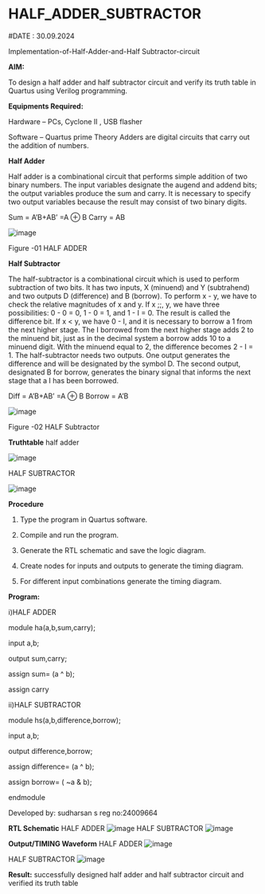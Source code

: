# HALF_ADDER_SUBTRACTOR

#DATE : 30.09.2024

Implementation-of-Half-Adder-and-Half Subtractor-circuit

**AIM:**

To design a half adder and half subtractor circuit and verify its truth table in Quartus using Verilog programming.

**Equipments Required:**

Hardware – PCs, Cyclone II , USB flasher 

Software – Quartus prime Theory Adders are digital circuits that carry out the addition of numbers.

**Half Adder**

Half adder is a combinational circuit that performs simple addition of two binary numbers. The input variables designate the augend and addend bits; the output variables produce the sum and carry. It is necessary to specify two output variables because the result may consist of two binary digits.

Sum = A’B+AB’ =A ⊕ B Carry = AB

![image](https://github.com/naavaneetha/HALF_ADDER_SUBTRACTOR/assets/154305477/bd4a0b2c-cdbc-4184-ab08-81578f121e1f)

Figure -01 HALF ADDER

**Half Subtractor**

The half-subtractor is a combinational circuit which is used to perform subtraction of two bits. It has two inputs, X (minuend) and Y (subtrahend) and two outputs D (difference) and B (borrow). To perform x - y, we have to check the relative magnitudes of x and y. If x ;;, y, we have three possibilities: 0 - 0 = 0, 1 - 0 = 1, and 1 - I = 0. The result is called the difference bit. If x < y, we have 0 - I, and it is necessary to borrow a 1 from the next higher stage. The I borrowed from the next higher stage adds 2 to the minuend bit, just as in the decimal system a borrow adds 10 to a minuend digit. With the minuend equal to 2, the difference becomes 2 - I = 1. The half-subtractor needs two outputs. One output generates the difference and will be designated by the symbol D. The second output, designated B for borrow, generates the binary signal that informs the next stage that a I has been borrowed. 

Diff = A’B+AB’ =A ⊕ B
Borrow = A’B

 ![image](https://github.com/naavaneetha/HALF_ADDER_SUBTRACTOR/assets/154305477/d76b099c-513f-4e7c-843a-e2fd028a531a)

Figure -02 HALF Subtractor

**Truthtable**
half adder

![image](https://github.com/user-attachments/assets/9126f985-9d6d-4bbf-84ab-c3717672d747)

HALF SUBTRACTOR


![image](https://github.com/user-attachments/assets/5f877711-ce0f-4a89-9cf8-3867b5b776b4)

**Procedure**

1.	Type the program in Quartus software.

2.	Compile and run the program.

3.	Generate the RTL schematic and save the logic diagram.

4.	Create nodes for inputs and outputs to generate the timing diagram.

5.	For different input combinations generate the timing diagram.


**Program:**

i)HALF ADDER

module ha(a,b,sum,carry);

input a,b;

output sum,carry;

assign sum= (a ^ b);

assign carry





ii)HALF SUBTRACTOR

module hs(a,b,difference,borrow);

input a,b;

output difference,borrow;

assign difference= (a ^ b);

assign borrow= ( ~a & b);

endmodule




Developed by: sudharsan s
reg no:24009664

**RTL Schematic**
HALF ADDER
![image](https://github.com/user-attachments/assets/4f2d4219-fe98-4dd9-8786-24183f476eaf)
HALF SUBTRACTOR
![image](https://github.com/user-attachments/assets/3819c1a9-c62c-433f-86bc-7385abd21781)

**Output/TIMING Waveform**
HALF ADDER
![image](https://github.com/user-attachments/assets/871c9e85-7dfe-4ac8-ac36-1de418d1f334)

HALF SUBTRACTOR
![image](https://github.com/user-attachments/assets/2801cd03-d2c6-4bc4-9848-cccafd890ef6)

**Result:**
successfully designed half adder and half subtractor circuit and verified its truth table
